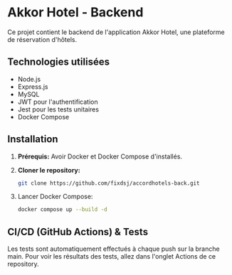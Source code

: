 # Akkor Hotel - Backend

Ce projet contient le backend de l'application Akkor Hotel, une plateforme de réservation d'hôtels.

## Technologies utilisées

* Node.js
* Express.js
* MySQL
* JWT pour l'authentification
* Jest pour les tests unitaires
* Docker Compose

## Installation

1. **Prérequis:**  Avoir Docker et Docker Compose d'installés.

2. **Cloner le repository:**
   ```bash
   git clone https://github.com/fixdsj/accordhotels-back.git

3. Lancer Docker Compose:

    ```bash
    docker compose up --build -d
    ```


## CI/CD (GitHub Actions) & Tests
Les tests sont automatiquement effectués à chaque push sur la branche main. Pour voir les résultats des tests, allez dans l'onglet Actions de ce repository.

